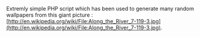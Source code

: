 Extremly simple PHP script which has been used to generate many random wallpapers from this giant picture : [http://en.wikipedia.org/wiki/File:Along_the_River_7-119-3.jpg](http://en.wikipedia.org/wiki/File:Along_the_River_7-119-3.jpg).